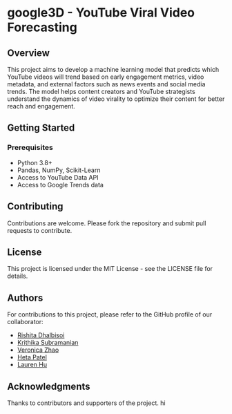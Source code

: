 # google3D - YouTube Viral Video Forecasting

## Overview
This project aims to develop a machine learning model that predicts which YouTube videos will trend based on early engagement metrics, video metadata, and external factors such as news events and social media trends. The model helps content creators and YouTube strategists understand the dynamics of video virality to optimize their content for better reach and engagement.

## Getting Started
### Prerequisites
- Python 3.8+
- Pandas, NumPy, Scikit-Learn
- Access to YouTube Data API
- Access to Google Trends data

## Contributing
Contributions are welcome. Please fork the repository and submit pull requests to contribute.

## License
This project is licensed under the MIT License - see the LICENSE file for details.

## Authors
For contributions to this project, please refer to the GitHub profile of our collaborator:
- [Rishita Dhalbisoi](https://github.com/rishitadhalbisoi)
- [Krithika Subramanian](https://github.com/krisub)
- [Veronica Zhao](https://github.com/ziqiveronica)
- [Heta Patel](https://github.com/HetaPatel6105)
- [Lauren Hu](https://github.com/lauren-hu-yx)

## Acknowledgments
Thanks to contributors and supporters of the project.
hi
